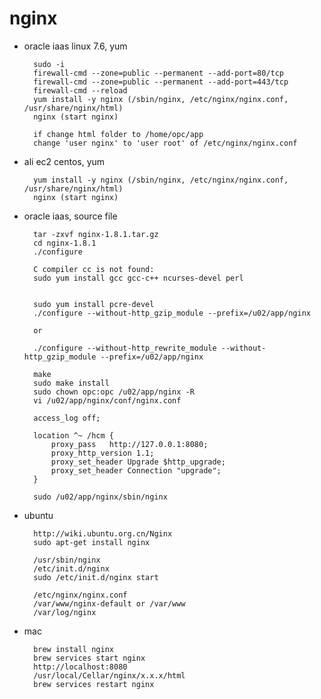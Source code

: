 # nginx

- oracle iaas linux 7.6, yum

        sudo -i
        firewall-cmd --zone=public --permanent --add-port=80/tcp
        firewall-cmd --zone=public --permanent --add-port=443/tcp
        firewall-cmd --reload
        yum install -y nginx (/sbin/nginx, /etc/nginx/nginx.conf, /usr/share/nginx/html)
        nginx (start nginx)
        
        if change html folder to /home/opc/app
        change 'user nginx' to 'user root' of /etc/nginx/nginx.conf

- ali ec2 centos, yum

        yum install -y nginx (/sbin/nginx, /etc/nginx/nginx.conf, /usr/share/nginx/html)
        nginx (start nginx)

- oracle iaas, source file

        tar -zxvf nginx-1.8.1.tar.gz
        cd nginx-1.8.1
        ./configure

        C compiler cc is not found:
        sudo yum install gcc gcc-c++ ncurses-devel perl


        sudo yum install pcre-devel
        ./configure --without-http_gzip_module --prefix=/u02/app/nginx

        or

        ./configure --without-http_rewrite_module --without-http_gzip_module --prefix=/u02/app/nginx

        make
        sudo make install
        sudo chown opc:opc /u02/app/nginx -R
        vi /u02/app/nginx/conf/nginx.conf

        access_log off;

        location ^~ /hcm {
            proxy_pass   http://127.0.0.1:8080;
            proxy_http_version 1.1;
            proxy_set_header Upgrade $http_upgrade;
            proxy_set_header Connection "upgrade";
        }

        sudo /u02/app/nginx/sbin/nginx

- ubuntu

        http://wiki.ubuntu.org.cn/Nginx
        sudo apt-get install nginx

        /usr/sbin/nginx
        /etc/init.d/nginx
        sudo /etc/init.d/nginx start

        /etc/nginx/nginx.conf
        /var/www/nginx-default or /var/www
        /var/log/nginx

- mac

        brew install nginx 
        brew services start nginx
        http://localhost:8080
        /usr/local/Cellar/nginx/x.x.x/html
        brew services restart nginx









